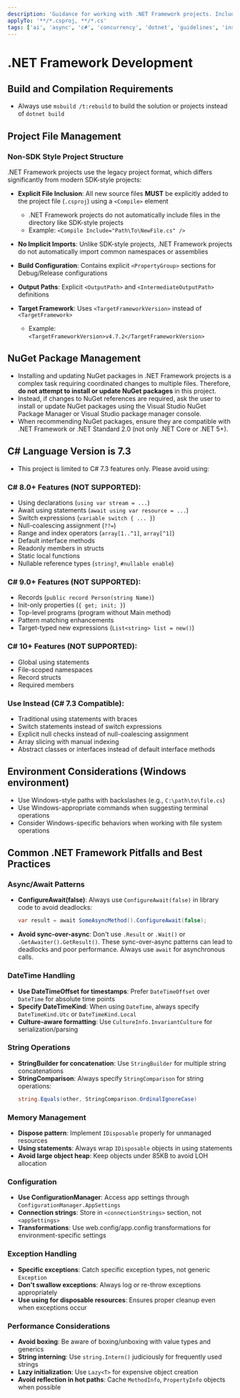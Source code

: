 ```yaml
---
description: 'Guidance for working with .NET Framework projects. Includes project structure, C# language version, NuGet management, and best practices.'
applyTo: '**/*.csproj, **/*.cs'
tags: ['ai', 'async', 'c#', 'concurrency', 'dotnet', 'guidelines', 'instructions', 'machine-learning', 'memory-management', 'optimization', 'performance', 'standards', 'web']
---
```


# .NET Framework Development

## Build and Compilation Requirements
- Always use `msbuild /t:rebuild` to build the solution or projects instead of `dotnet build`

## Project File Management

### Non-SDK Style Project Structure
.NET Framework projects use the legacy project format, which differs significantly from modern SDK-style projects:

- **Explicit File Inclusion**: All new source files **MUST** be explicitly added to the project file (`.csproj`) using a `<Compile>` element
  - .NET Framework projects do not automatically include files in the directory like SDK-style projects
  - Example: `<Compile Include="Path\To\NewFile.cs" />`

- **No Implicit Imports**: Unlike SDK-style projects, .NET Framework projects do not automatically import common namespaces or assemblies
 
- **Build Configuration**: Contains explicit `<PropertyGroup>` sections for Debug/Release configurations

- **Output Paths**: Explicit `<OutputPath>` and `<IntermediateOutputPath>` definitions

- **Target Framework**: Uses `<TargetFrameworkVersion>` instead of `<TargetFramework>`
  - Example: `<TargetFrameworkVersion>v4.7.2</TargetFrameworkVersion>`

## NuGet Package Management
- Installing and updating NuGet packages in .NET Framework projects is a complex task requiring coordinated changes to multiple files. Therefore, **do not attempt to install or update NuGet packages** in this project.
- Instead, if changes to NuGet references are required, ask the user to install or update NuGet packages using the Visual Studio NuGet Package Manager or Visual Studio package manager console.
- When recommending NuGet packages, ensure they are compatible with .NET Framework or .NET Standard 2.0 (not only .NET Core or .NET 5+).

## C# Language Version is 7.3
- This project is limited to C# 7.3 features only. Please avoid using:

### C# 8.0+ Features (NOT SUPPORTED):
  - Using declarations (`using var stream = ...`)
  - Await using statements (`await using var resource = ...`)
  - Switch expressions (`variable switch { ... }`)
  - Null-coalescing assignment (`??=`)
  - Range and index operators (`array[1..^1]`, `array[^1]`)
  - Default interface methods
  - Readonly members in structs
  - Static local functions
  - Nullable reference types (`string?`, `#nullable enable`)

### C# 9.0+ Features (NOT SUPPORTED):
  - Records (`public record Person(string Name)`)
  - Init-only properties (`{ get; init; }`)
  - Top-level programs (program without Main method)
  - Pattern matching enhancements
  - Target-typed new expressions (`List<string> list = new()`)

### C# 10+ Features (NOT SUPPORTED):
  - Global using statements
  - File-scoped namespaces
  - Record structs
  - Required members

### Use Instead (C# 7.3 Compatible):
  - Traditional using statements with braces
  - Switch statements instead of switch expressions
  - Explicit null checks instead of null-coalescing assignment
  - Array slicing with manual indexing
  - Abstract classes or interfaces instead of default interface methods

## Environment Considerations (Windows environment)
- Use Windows-style paths with backslashes (e.g., `C:\path\to\file.cs`)
- Use Windows-appropriate commands when suggesting terminal operations
- Consider Windows-specific behaviors when working with file system operations

## Common .NET Framework Pitfalls and Best Practices

### Async/Await Patterns
- **ConfigureAwait(false)**: Always use `ConfigureAwait(false)` in library code to avoid deadlocks:
  ```csharp
  var result = await SomeAsyncMethod().ConfigureAwait(false);
  ```
- **Avoid sync-over-async**: Don't use `.Result` or `.Wait()` or `.GetAwaiter().GetResult()`. These sync-over-async patterns can lead to deadlocks and poor performance. Always use `await` for asynchronous calls.

### DateTime Handling
- **Use DateTimeOffset for timestamps**: Prefer `DateTimeOffset` over `DateTime` for absolute time points
- **Specify DateTimeKind**: When using `DateTime`, always specify `DateTimeKind.Utc` or `DateTimeKind.Local`
- **Culture-aware formatting**: Use `CultureInfo.InvariantCulture` for serialization/parsing

### String Operations
- **StringBuilder for concatenation**: Use `StringBuilder` for multiple string concatenations
- **StringComparison**: Always specify `StringComparison` for string operations:
  ```csharp
  string.Equals(other, StringComparison.OrdinalIgnoreCase)
  ```

### Memory Management
- **Dispose pattern**: Implement `IDisposable` properly for unmanaged resources
- **Using statements**: Always wrap `IDisposable` objects in using statements
- **Avoid large object heap**: Keep objects under 85KB to avoid LOH allocation

### Configuration
- **Use ConfigurationManager**: Access app settings through `ConfigurationManager.AppSettings`
- **Connection strings**: Store in `<connectionStrings>` section, not `<appSettings>`
- **Transformations**: Use web.config/app.config transformations for environment-specific settings

### Exception Handling
- **Specific exceptions**: Catch specific exception types, not generic `Exception`
- **Don't swallow exceptions**: Always log or re-throw exceptions appropriately
- **Use using for disposable resources**: Ensures proper cleanup even when exceptions occur

### Performance Considerations
- **Avoid boxing**: Be aware of boxing/unboxing with value types and generics
- **String interning**: Use `string.Intern()` judiciously for frequently used strings
- **Lazy initialization**: Use `Lazy<T>` for expensive object creation
- **Avoid reflection in hot paths**: Cache `MethodInfo`, `PropertyInfo` objects when possible
